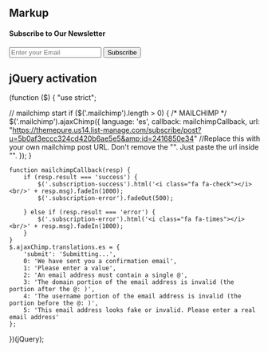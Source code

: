 Markup
-----------
<div class="subscribe-widget clearfix">
    <h4>Subscribe to Our Newsletter</h4>
    <!-- ===== MAILCHIMP FORM STARTS ===== -->
    <form class="mailchimp inputSubscribeDiv">
        <!-- SUBSCRIPTION SUCCESSFUL OR ERROR MESSAGES -->
        <input type="email" name="subscribe" id="subscriber-email" placeholder="Enter your Email" class="form-control">
        <button type="submit" id="subscribe-button" class="btn btn-blue ">Subscribe</button>
        <h5 class="subscription-success"> </h5>
        <h5 class="subscription-error"> </h5>
        <label class="subscription-label" for="subscriber-email"></label>
    </form>
    <!-- /END MAILCHIMP FORM STARTS -->
</div>




jQuery activation
-----------------------

(function ($) {
"use strict"; 


 // mailchimp start
    if ($('.mailchimp').length > 0) {
        /*  MAILCHIMP  */
        $('.mailchimp').ajaxChimp({
            language: 'es',
            callback: mailchimpCallback,
            url: "https://themepure.us14.list-manage.com/subscribe/post?u=5b0af3eccc324cd420b6ae5e5&amp;id=2416850e34" //Replace this with your own mailchimp post URL. Don't remove the "". Just paste the url inside "".
        });
    }

    function mailchimpCallback(resp) {
        if (resp.result === 'success') {
            $('.subscription-success').html('<i class="fa fa-check"></i><br/>' + resp.msg).fadeIn(1000);
            $('.subscription-error').fadeOut(500);

        } else if (resp.result === 'error') {
            $('.subscription-error').html('<i class="fa fa-times"></i><br/>' + resp.msg).fadeIn(1000);
        }
    }
    $.ajaxChimp.translations.es = {
        'submit': 'Submitting...',
        0: 'We have sent you a confirmation email',
        1: 'Please enter a value',
        2: 'An email address must contain a single @',
        3: 'The domain portion of the email address is invalid (the portion after the @: )',
        4: 'The username portion of the email address is invalid (the portion before the @: )',
        5: 'This email address looks fake or invalid. Please enter a real email address'
    };

	
})(jQuery);	